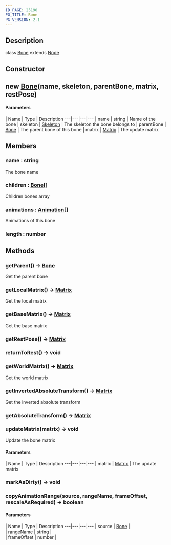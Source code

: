 ```yaml
---
ID_PAGE: 25190
PG_TITLE: Bone
PG_VERSION: 2.1
---
```

## Description

class [Bone](/classes/2.4/Bone) extends [Node](/classes/2.4/Node)



## Constructor

## new [Bone](/classes/2.4/Bone)(name, skeleton, parentBone, matrix, restPose)



#### Parameters
 | Name | Type | Description
---|---|---|---
 | name | string |    Name of the bone
 | skeleton | [Skeleton](/classes/2.4/Skeleton) |    The skeleton the bone belongs to
 | parentBone | [Bone](/classes/2.4/Bone) |    The parent bone of this bone
 | matrix | [Matrix](/classes/2.4/Matrix) |    The update matrix
## Members

### name : string

The bone name

### children : [Bone](/classes/2.4/Bone)[]

Children bones array

### animations : [Animation](/classes/2.4/Animation)[]

Animations of this bone

### length : number



## Methods

### getParent() &rarr; [Bone](/classes/2.4/Bone)

Get the parent bone
### getLocalMatrix() &rarr; [Matrix](/classes/2.4/Matrix)

Get the local matrix
### getBaseMatrix() &rarr; [Matrix](/classes/2.4/Matrix)

Get the base matrix
### getRestPose() &rarr; [Matrix](/classes/2.4/Matrix)


### returnToRest() &rarr; void


### getWorldMatrix() &rarr; [Matrix](/classes/2.4/Matrix)

Get the world matrix
### getInvertedAbsoluteTransform() &rarr; [Matrix](/classes/2.4/Matrix)

Get the inverted absolute transform
### getAbsoluteTransform() &rarr; [Matrix](/classes/2.4/Matrix)


### updateMatrix(matrix) &rarr; void

Update the bone matrix

#### Parameters
 | Name | Type | Description
---|---|---|---
 | matrix | [Matrix](/classes/2.4/Matrix) |    The update matrix

### markAsDirty() &rarr; void


### copyAnimationRange(source, rangeName, frameOffset, rescaleAsRequired) &rarr; boolean



#### Parameters
 | Name | Type | Description
---|---|---|---
 | source | [Bone](/classes/2.4/Bone) |  
 | rangeName | string |  
 | frameOffset | number |  
